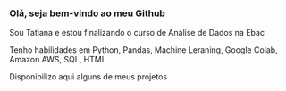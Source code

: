 ### Olá, seja bem-vindo ao meu Github

Sou Tatiana e estou finalizando o curso de Análise de Dados na Ebac

Tenho habilidades em 
Python, Pandas, Machine Leraning, Google Colab, Amazon AWS, SQL, HTML

Disponibilizo aqui alguns de meus projetos


<!--
**TatianaRaCo/TatianaRaCo** is a ✨ _special_ ✨ repository because its `README.md` (this file) appears on your GitHub profile.

Here are some ideas to get you started:

- 🔭 I’m currently working on ...
- 🌱 I’m currently learning ...
- 👯 I’m looking to collaborate on ...
- 🤔 I’m looking for help with ...
- 💬 Ask me about ...
- 📫 How to reach me: ...
- 😄 Pronouns: ...
- ⚡ Fun fact: ...
-->
